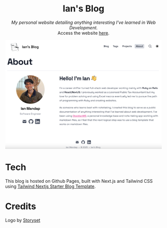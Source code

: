 <h1 align="center">Ian's Blog</h1>
<i><p align="center">My personal website detailing anything interesting I've learned in Web Development.</i>
<br>Access the website <a href="https://ianmandap.github.io/ianmandap.dev/">here</a>.</p>

<a href="#"><img src="https://github.com/ianmandap/ianmandap.dev/blob/main/public/static/images/sideProjects/blog.png?raw=true" alt="Image of Ian's Blog" /></a>

# Tech
This blog is hosted on Github Pages, built with Next.js and Tailwind CSS using <a href="https://github.com/timlrx/tailwind-nextjs-starter-blog">Tailwind Nextjs Starter Blog Template</a>.

# Credits
Logo by <a href="https://storyset.com/work">Storyset</a>